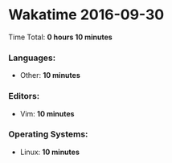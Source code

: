 # Wakatime 2016-09-30

Time Total: **0 hours 10 minutes**

### Languages:
- Other: **10 minutes** 

### Editors:
- Vim: **10 minutes** 

### Operating Systems:
- Linux: **10 minutes** 

